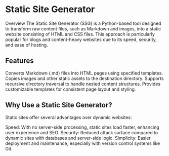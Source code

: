 
# Static Site Generator
Overview
The Static Site Generator (SSG) is a Python-based tool designed to transform raw content files, such as Markdown and images, into a static website consisting of HTML and CSS files. This approach is particularly popular for blogs and content-heavy websites due to its speed, security, and ease of hosting.

## Features
Converts Markdown (.md) files into HTML pages using specified templates.
Copies images and other static assets to the destination directory.
Supports recursive directory traversal to handle nested content structures.
Provides customizable templates for consistent page layout and styling.
## Why Use a Static Site Generator?
Static sites offer several advantages over dynamic websites:

Speed: With no server-side processing, static sites load faster, enhancing user experience and SEO.
Security: Reduced attack surface compared to dynamic sites with databases and server-side logic.
Simplicity: Easier deployment and maintenance, especially with version control systems like Git.
